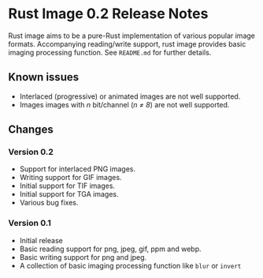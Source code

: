 # Rust Image 0.2 Release Notes

Rust image aims to be a pure-Rust implementation of various popular image formats. Accompanying reading/write support, rust image provides basic imaging processing function. See `README.md` for further details.

## Known issues
 - Interlaced (progressive) or animated images are not well supported.
 - Images images with *n* bit/channel (*n ≠ 8*) are not well supported.

## Changes

### Version 0.2
 - Support for interlaced PNG images.
 - Writing support for GIF images.
 - Initial support for TIF images.
 - Initial support for TGA images.
 - Various bug fixes.

### Version 0.1
- Initial release
- Basic reading support for png, jpeg, gif, ppm and webp.
- Basic writing support for png and jpeg. 
- A collection of basic imaging processing function like `blur` or `invert`
